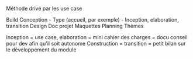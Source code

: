 Méthode drivé par les use case

Build 
Conception - Type (accueil, par exemple) - Inception, elaboration, transition
Design
Doc projet
Maquettes
Planning
Thèmes

Inception = use case, 
elaboration = mini cahier des charges = docu conseil pour dev afin qu'il soit autonome
Construction =
transition = petit bilan sur le développement du module
